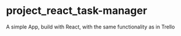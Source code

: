# project_react_task-manager
A simple App, build with React, with the same functionality as in Trello
